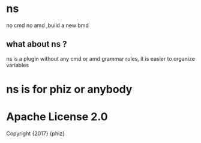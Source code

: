 # ns
no cmd no amd ,build a new bmd

## what about ns ?

ns is a plugin without any cmd or amd grammar rules, it is easier to organize variables

# ns is for phiz or anybody


# Apache License 2.0
Copyright {2017} {phiz}